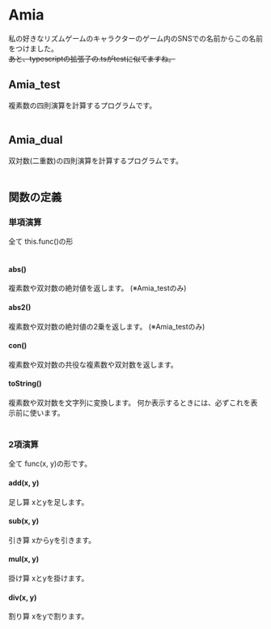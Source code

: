 # Amia
私の好きなリズムゲームのキャラクターのゲーム内のSNSでの名前からこの名前をつけました。<br>
<s>あと、typescriptの拡張子の.tsがtestに似てますね。</s>
&nbsp;<br>
## Amia_test
複素数の四則演算を計算するプログラムです。<br>
&nbsp;<br>
## Amia_dual
双対数(二重数)の四則演算を計算するプログラムです。<br>
&nbsp;<br>
## 関数の定義
### 単項演算
全て this.func()の形<br>
&nbsp;<br>
#### abs()
複素数や双対数の絶対値を返します。 (※Amia_testのみ)
#### abs2()
複素数や双対数の絶対値の2乗を返します。 (※Amia_testのみ)
#### con()
複素数や双対数の共役な複素数や双対数を返します。
#### toString()
複素数や双対数を文字列に変換します。 何か表示するときには、必ずこれを表示前に使います。<br>
&nbsp;<br>
### 2項演算
全て func(x, y)の形です。
#### add(x, y)
足し算 xとyを足します。
#### sub(x, y)
引き算 xからyを引きます。
#### mul(x, y)
掛け算 xとyを掛けます。
#### div(x, y)
割り算 xをyで割ります。
